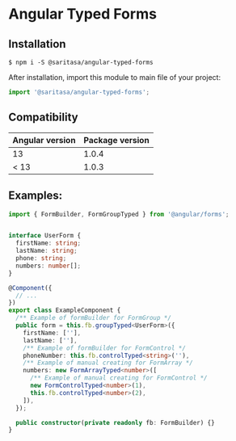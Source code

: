 # Angular Typed Forms

## Installation

```
$ npm i -S @saritasa/angular-typed-forms
```

After installation, import this module to main file of your project:

```js
import '@saritasa/angular-typed-forms';
```

## Compatibility

| Angular version      | Package version |
| ----------- | ----------- |
| 13      | 1.0.4       |
| < 13   | 1.0.3        |

## Examples:

```typescript
import { FormBuilder, FormGroupTyped } from '@angular/forms';


interface UserForm {
  firstName: string;
  lastName: string;
  phone: string;
  numbers: number[];
}

@Component({
  // ...
})
export class ExampleComponent {
  /** Example of formBuilder for FormGroup */
  public form = this.fb.groupTyped<UserForm>({
    firstName: [''],
    lastName: [''],
    /** Example of formBuilder for FormControl */
    phoneNumber: this.fb.controlTyped<string>(''),
    /** Example of manual creating for FormArray */
    numbers: new FormArrayTyped<number>([
      /** Example of manual creating for FormControl */
      new FormControlTyped<number>(1),
      this.fb.controlTyped<number>(2),
    ]),
  });

  public constructor(private readonly fb: FormBuilder) {}
}
```
